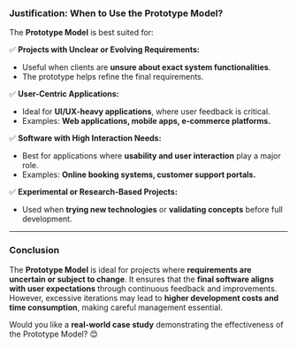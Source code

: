 ### **Justification: When to Use the Prototype Model?**  

The **Prototype Model** is best suited for:  

✅ **Projects with Unclear or Evolving Requirements:**  
   - Useful when clients are **unsure about exact system functionalities**.  
   - The prototype helps refine the final requirements.  

✅ **User-Centric Applications:**  
   - Ideal for **UI/UX-heavy applications**, where user feedback is critical.  
   - Examples: **Web applications, mobile apps, e-commerce platforms.**  

✅ **Software with High Interaction Needs:**  
   - Best for applications where **usability and user interaction** play a major role.  
   - Examples: **Online booking systems, customer support portals.**  

✅ **Experimental or Research-Based Projects:**  
   - Used when **trying new technologies** or **validating concepts** before full development.  

---

### **Conclusion**  
The **Prototype Model** is ideal for projects where **requirements are uncertain or subject to change**. It ensures that the **final software aligns with user expectations** through continuous feedback and improvements. However, excessive iterations may lead to **higher development costs and time consumption**, making careful management essential.  

Would you like a **real-world case study** demonstrating the effectiveness of the Prototype Model? 😊
